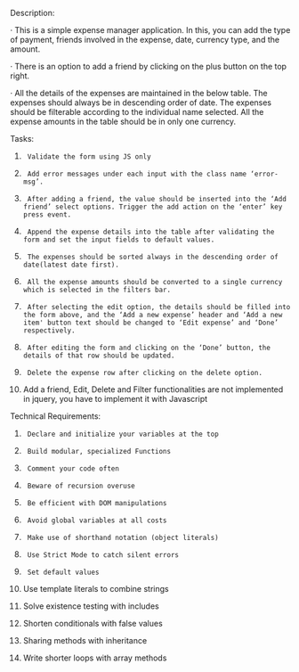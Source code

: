 Description:

·         This is a simple expense manager application. In this, you can add the type of payment, friends involved in the expense, date, currency type, and the amount.

·         There is an option to add a friend by clicking on the plus button on the top right.

·         All the details of the expenses are maintained in the below table. The expenses should always be in descending order of date. The expenses should be filterable according to the individual name selected. All the expense amounts in the table should be in only one currency.

 

Tasks:

1.      Validate the form using JS only

2.      Add error messages under each input with the class name ‘error-msg’.

3.      After adding a friend, the value should be inserted into the ‘Add friend’ select options. Trigger the add action on the ‘enter’ key press event.

4.      Append the expense details into the table after validating the form and set the input fields to default values.

5.      The expenses should be sorted always in the descending order of date(latest date first).

6.      All the expense amounts should be converted to a single currency which is selected in the filters bar.

7.      After selecting the edit option, the details should be filled into the form above, and the ‘Add a new expense’ header and ‘Add a new item' button text should be changed to ‘Edit expense’ and ‘Done’ respectively.

8.      After editing the form and clicking on the ‘Done’ button, the details of that row should be updated.

9.      Delete the expense row after clicking on the delete option.

10.  Add a friend, Edit, Delete and Filter functionalities are not implemented in jquery, you have to implement it with Javascript

 

Technical Requirements:

 

1.      Declare and initialize your variables at the top

2.      Build modular, specialized Functions

3.      Comment your code often

4.      Beware of recursion overuse

5.      Be efficient with DOM manipulations

6.      Avoid global variables at all costs

7.      Make use of shorthand notation (object literals)

8.      Use Strict Mode to catch silent errors

9.      Set default values

10.  Use template literals to combine strings

11.  Solve existence testing with includes

12.  Shorten conditionals with false values

13.  Sharing methods with inheritance

14.  Write shorter loops with array methods